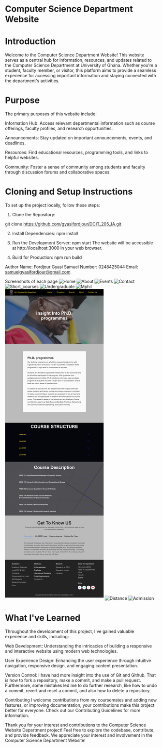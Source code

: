 # Computer Science Department Website

# Introduction
Welcome to the Computer Science Department Website! This website serves as a central hub for information, resources, and updates related to the Computer Science Department at  University of Ghana. Whether you're a student, faculty member, or visitor, this platform aims to provide a seamless experience for accessing important information and staying connected with the department's activities.


# Purpose
The primary purposes of this website include:

Information Hub: Access relevant departmental information such as course offerings, faculty profiles, and research opportunities.

Announcements: Stay updated on important announcements, events, and deadlines.

Resources: Find educational resources, programming tools, and links to helpful websites.

Community: Foster a sense of community among students and faculty through discussion forums and collaborative spaces.

# Cloning and Setup Instructions
To set up the project locally, follow these steps:

1. Clone the Repository:

git clone https://github.com/gyasifordjour/DCIT_205_IA.git


2. Install Dependencies:
npm install

3. Run the Development Server:
npm start
The website will be accessible at http://localhost:3000 in your web browser.

4. Build for Production:
npm run build

Author
Name:  Fordjour Gyasi Samuel
Number: 0248425044
Email: samuelgyasifordjour@gmail.com

Screenshots of each page
![Home](screenshots/)
![About](screenshots/aboutUs.png)
![Events](screenshots/)
![Contact](screenshots/)
![Short_courses](screenshots/shortCourses.png)
![Undergraduate](screenshots/)
![Mphil](screenshots/)
![Phd](screenshots/phd.png)
![Distance](screenshots/)
![Admission](screenshots/admission.png)


# What I've Learned
Throughout the development of this project, I've gained valuable experience and skills, including:

Web Development: Understanding the intricacies of building a responsive and interactive website using modern web technologies.

User Experience Design: Enhancing the user experience through intuitive navigation, responsive design, and engaging content presentation.

Version Control: I have had more insight into the use of Git and Github. That is how to fork a repository, make a commit, and make a pull request. Furthermore, some mistakes led me to do further research, like how to undo a commit, revert and reset a commit, and also how to delete a repository.

Contributing
I welcome contributions from my coursemates and adding new features, or improving documentation, your contributions make this project better for everyone. Check out our Contributing Guidelines for more information.



Thank you for your interest and contributions to the Computer Science Website Department project! Feel free to explore the codebase, contribute, and provide feedback. We appreciate your interest and involvement in the Computer Science Department Website!





